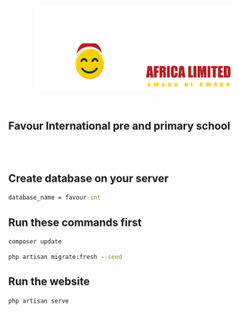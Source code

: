 <p align="center"><a href="https://homes.ngata.co.tz" target="_blank"><img src="public/media/brand/192x192-logo.png" width="400"></a></p>
<br>



## Favour International pre and primary school

<br></br>

## Create database on your server
```bat
database_name = favour-int
```

## Run these commands first
```bat
composer update
```

```bat
php artisan migrate:fresh --seed
```

## Run the website
```bat
php artisan serve
```